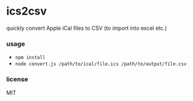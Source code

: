 # ics2csv

quickly convert Apple iCal files to CSV (to import into excel etc.)

### usage

- `npm install`
- `node convert.js /path/to/ical/file.ics /path/to/output/file.csv`

### license

MIT
